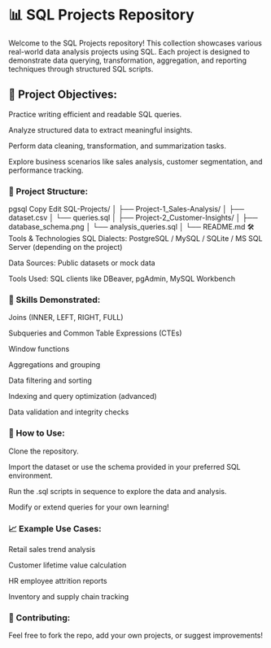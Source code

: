 # 📊 SQL Projects Repository

Welcome to the SQL Projects repository! This collection showcases various real-world data analysis projects using SQL. Each project is designed to demonstrate data querying, transformation, aggregation, and reporting techniques through structured SQL scripts.

## 🧠 Project Objectives:
Practice writing efficient and readable SQL queries.

Analyze structured data to extract meaningful insights.

Perform data cleaning, transformation, and summarization tasks.

Explore business scenarios like sales analysis, customer segmentation, and performance tracking.

### 📁 Project Structure:
pgsql
Copy
Edit
SQL-Projects/
│
├── Project-1_Sales-Analysis/
│   ├── dataset.csv
│   └── queries.sql
│
├── Project-2_Customer-Insights/
│   ├── database_schema.png
│   └── analysis_queries.sql
│
└── README.md
🛠 Tools & Technologies
SQL Dialects: PostgreSQL / MySQL / SQLite / MS SQL Server (depending on the project)

Data Sources: Public datasets or mock data

Tools Used: SQL clients like DBeaver, pgAdmin, MySQL Workbench

### 📌 Skills Demonstrated:
Joins (INNER, LEFT, RIGHT, FULL)

Subqueries and Common Table Expressions (CTEs)

Window functions

Aggregations and grouping

Data filtering and sorting

Indexing and query optimization (advanced)

Data validation and integrity checks

### 🚀 How to Use:
Clone the repository.

Import the dataset or use the schema provided in your preferred SQL environment.

Run the .sql scripts in sequence to explore the data and analysis.

Modify or extend queries for your own learning!

### 📈 Example Use Cases:
Retail sales trend analysis

Customer lifetime value calculation

HR employee attrition reports

Inventory and supply chain tracking

### 🙌 Contributing:
Feel free to fork the repo, add your own projects, or suggest improvements!
